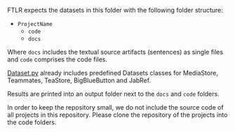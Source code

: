 FTLR expects the datasets in this folder with the following folder structure:

- `ProjectName`
    - `code`
    - `docs`

Where `docs` includes the textual source artifacts (sentences) as single files and `code` comprises the code files.

[Dataset.py](/.Dataset.py) already includes predefined Datasets classes for MediaStore, Teammates, TeaStore, BigBlueButton and JabRef.

Results are printed into an output folder next to the `docs` and `code` folders.

In order to keep the repository small, we do not include the source code of all projects in this repository. Please clone the repository of the projects into the code folders.
    
